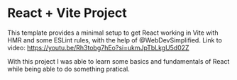 # React + Vite Project

This template provides a minimal setup to get React working in Vite with HMR and some ESLint rules, with the help of @WebDevSimplified. 
Link to video: https://youtu.be/Rh3tobg7hEo?si=ukmJpTbLkgU5d02Z

With this project I was able to learn some basics and fundamentals of React while being able to do something pratical.
